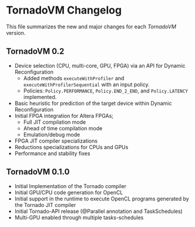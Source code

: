 # TornadoVM Changelog
This file summarizes the new and major changes for each *TornadoVM* version. 

## TornadoVM 0.2 

  * Device selection (CPU, multi-core, GPU, FPGA) via an API for Dynamic Reconfiguration
      * Added methods `executeWithProfiler` and `executeWithProfilerSequential` with an input policy. 
      * Policies: `Policy.PERFORMANCE`, `Policy.END_2_END`, and `Policy.LATENCY` implemented. 
  * Basic heuristic for prediction of the target device within Dynamic Reconfiguration
  * Initial FPGA integration for Altera FPGAs;
    * Full JIT compilation mode
    * Ahead of time compilation mode
    * Emulation/debug mode 
  * FPGA JIT compiler specializations
  * Reductions specializations for CPUs and GPUs
  * Performance and stability fixes

## TornadoVM 0.1.0 

  * Initial Implementation of the Tornado compiler
  * Initial GPU/CPU code generation for OpenCL
  * Initial support in the runtime to execute OpenCL programs generated by the Tornado JIT compiler
  * Initial Tornado-API release (@Parallel annotation and TaskSchedules)
  * Multi-GPU enabled through multiple tasks-schedules
